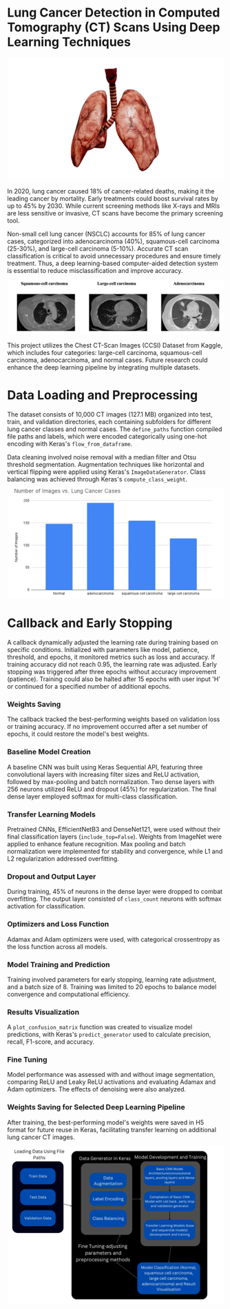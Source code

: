 # Lung Cancer Detection in Computed Tomography (CT) Scans Using Deep Learning Techniques

![Lung Cancer](https://github.com/ojumah20/Lung-Cancer-Detection/blob/main/8-surprising-facts-about-lungs-1692982415-removebg-preview.png)

In 2020, lung cancer caused 18% of cancer-related deaths, making it the leading cancer by mortality. Early treatments could boost survival rates by up to 45% by 2030. While current screening methods like X-rays and MRIs are less sensitive or invasive, CT scans have become the primary screening tool.

Non-small cell lung cancer (NSCLC) accounts for 85% of lung cancer cases, categorized into adenocarcinoma (40%), squamous-cell carcinoma (25-30%), and large-cell carcinoma (5-10%). Accurate CT scan classification is critical to avoid unnecessary procedures and ensure timely treatment. Thus, a deep learning-based computer-aided detection system is essential to reduce misclassification and improve accuracy.

![NSCLC Image](https://github.com/ojumah20/Lung-Cancer-Detection/blob/main/Image%2016-07-2024%20at%2017.25.jpeg)

This project utilizes the Chest CT-Scan Images (CCSI) Dataset from Kaggle, which includes four categories: large-cell carcinoma, squamous-cell carcinoma, adenocarcinoma, and normal cases. Future research could enhance the deep learning pipeline by integrating multiple datasets.

# Data Loading and Preprocessing
The dataset consists of 10,000 CT images (127.1 MB) organized into test, train, and validation directories, each containing subfolders for different lung cancer classes and normal cases. The `define_paths` function compiled file paths and labels, which were encoded categorically using one-hot encoding with Keras's `flow_from_dataframe`.

Data cleaning involved noise removal with a median filter and Otsu threshold segmentation. Augmentation techniques like horizontal and vertical flipping were applied using Keras's `ImageDataGenerator`. Class balancing was achieved through Keras's `compute_class_weight`.

![Data Distribution](https://github.com/ojumah20/Lung-Cancer-Detection/blob/main/Image%2016-07-2024%20at%2017.31%20(1).jpeg)

# Callback and Early Stopping
A callback dynamically adjusted the learning rate during training based on specific conditions. Initialized with parameters like model, patience, threshold, and epochs, it monitored metrics such as loss and accuracy. If training accuracy did not reach 0.95, the learning rate was adjusted. Early stopping was triggered after three epochs without accuracy improvement (patience). Training could also be halted after 15 epochs with user input 'H' or continued for a specified number of additional epochs.

### Weights Saving
The callback tracked the best-performing weights based on validation loss or training accuracy. If no improvement occurred after a set number of epochs, it could restore the model's best weights.

### Baseline Model Creation
A baseline CNN was built using Keras Sequential API, featuring three convolutional layers with increasing filter sizes and ReLU activation, followed by max-pooling and batch normalization. Two dense layers with 256 neurons utilized ReLU and dropout (45%) for regularization. The final dense layer employed softmax for multi-class classification.

### Transfer Learning Models
Pretrained CNNs, EfficientNetB3 and DenseNet121, were used without their final classification layers (`include_top=False`). Weights from ImageNet were applied to enhance feature recognition. Max pooling and batch normalization were implemented for stability and convergence, while L1 and L2 regularization addressed overfitting.

### Dropout and Output Layer
During training, 45% of neurons in the dense layer were dropped to combat overfitting. The output layer consisted of `class_count` neurons with softmax activation for classification.

### Optimizers and Loss Function
Adamax and Adam optimizers were used, with categorical crossentropy as the loss function across all models.

### Model Training and Prediction
Training involved parameters for early stopping, learning rate adjustment, and a batch size of 8. Training was limited to 20 epochs to balance model convergence and computational efficiency.

### Results Visualization
A `plot_confusion_matrix` function was created to visualize model predictions, with Keras's `predict_generator` used to calculate precision, recall, F1-score, and accuracy.

### Fine Tuning
Model performance was assessed with and without image segmentation, comparing ReLU and Leaky ReLU activations and evaluating Adamax and Adam optimizers. The effects of denoising were also analyzed.

### Weights Saving for Selected Deep Learning Pipeline
After training, the best-performing model's weights were saved in H5 format for future reuse in Keras, facilitating transfer learning on additional lung cancer CT images.

![Project Diagram](https://github.com/ojumah20/Lung-Cancer-Detection/blob/main/Image%2016-07-2024%20at%2018.11.jpeg)
